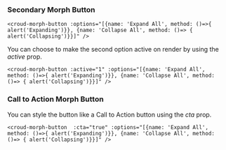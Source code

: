 ### Secondary Morph Button 

    <croud-morph-button :options="[{name: 'Expand All', method: ()=>{ alert('Expanding')}}, {name: 'Collapse All', method: ()=> { alert('Collapsing')}}]" />

You can choose to make the second option active on render by using the *active* prop.

    <croud-morph-button :active="1" :options="[{name: 'Expand All', method: ()=>{ alert('Expanding')}}, {name: 'Collapse All', method: ()=> { alert('Collapsing')}}]" />
    
### Call to Action Morph Button

You can style the button like a Call to Action button using the *cta* prop.

    <croud-morph-button  :cta="true" :options="[{name: 'Expand All', method: ()=>{ alert('Expanding')}}, {name: 'Collapse All', method: ()=> { alert('Collapsing')}}]" />